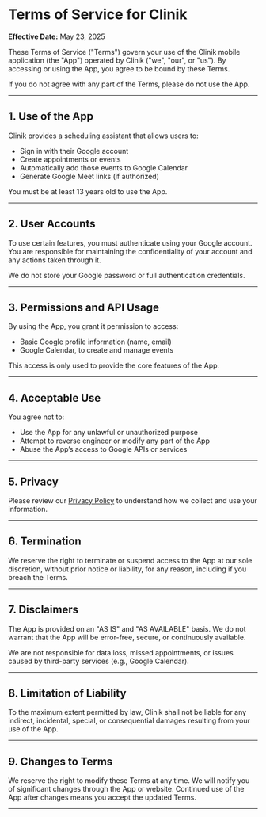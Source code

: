 # Terms of Service for Clinik

**Effective Date:** May 23, 2025

These Terms of Service ("Terms") govern your use of the Clinik mobile application (the "App") operated by Clinik ("we", "our", or "us"). By accessing or using the App, you agree to be bound by these Terms.

If you do not agree with any part of the Terms, please do not use the App.

---

## 1. Use of the App

Clinik provides a scheduling assistant that allows users to:

- Sign in with their Google account  
- Create appointments or events  
- Automatically add those events to Google Calendar  
- Generate Google Meet links (if authorized)  

You must be at least 13 years old to use the App.

---

## 2. User Accounts

To use certain features, you must authenticate using your Google account. You are responsible for maintaining the confidentiality of your account and any actions taken through it.

We do not store your Google password or full authentication credentials.

---

## 3. Permissions and API Usage

By using the App, you grant it permission to access:

- Basic Google profile information (name, email)  
- Google Calendar, to create and manage events  

This access is only used to provide the core features of the App.

---

## 4. Acceptable Use

You agree not to:

- Use the App for any unlawful or unauthorized purpose  
- Attempt to reverse engineer or modify any part of the App  
- Abuse the App’s access to Google APIs or services  

---

## 5. Privacy

Please review our [Privacy Policy](https://www.clinikapp.com/privacy-policy) to understand how we collect and use your information.

---

## 6. Termination

We reserve the right to terminate or suspend access to the App at our sole discretion, without prior notice or liability, for any reason, including if you breach the Terms.

---

## 7. Disclaimers

The App is provided on an "AS IS" and "AS AVAILABLE" basis. We do not warrant that the App will be error-free, secure, or continuously available.

We are not responsible for data loss, missed appointments, or issues caused by third-party services (e.g., Google Calendar).

---

## 8. Limitation of Liability

To the maximum extent permitted by law, Clinik shall not be liable for any indirect, incidental, special, or consequential damages resulting from your use of the App.

---

## 9. Changes to Terms

We reserve the right to modify these Terms at any time. We will notify you of significant changes through the App or website. Continued use of the App after changes means you accept the updated Terms.

---